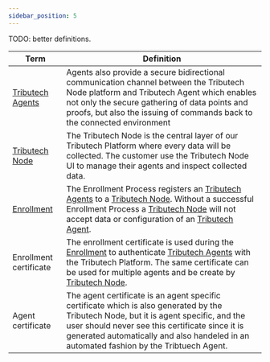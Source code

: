 ```yaml
---
sidebar_position: 5
---
```


TODO: better definitions.

| Term | Definition |
| ---------- | ---------- |
| [Tributech Agents](./tributech_agent/overview.md) | Agents also provide a secure bidirectional communication channel between the Tributech Node platform and Tributech Agent which enables not only the secure gathering of data points and proofs, but also the issuing of commands back to the connected environment |
| [Tributech Node](./tributech_node/overview.md) | The Tributech Node is the central layer of our Tributech Platform where every data will be collected. The customer use the Tributech Node UI to manage their agents and inspect collected data. |
| [Enrollment](./tributech_agent/agent_enrollment.mdx) | The Enrollment Process registers an [Tributech Agents](./tributech_agent/overview.md) to a [Tributech Node](./tributech_node/overview.md). Without a successful Enrollment Process a [Tributech Node](./tributech_node/overview.md) will not accept data or configuration of an [Tributech Agent](./tributech_agent/overview.md).|
| Enrollment certificate | The enrollment certificate is used during the [Enrollment](./tributech_agent/agent_enrollment.mdx) to authenticate [Tributech Agents](./tributech_agent/overview.md)  with the Tributech Platform. The same certificate can be used for multiple agents and be create by [Tributech Node](./tributech_node/agent_management.mdx). |
| Agent certificate | The agent certificate is an agent specific certificate which is also generated by the Tributech Node, but it is agent specific, and the user should never see this certificate since it is generated automatically and also handeled in an automated fashion by the Tribtuech Agent. |